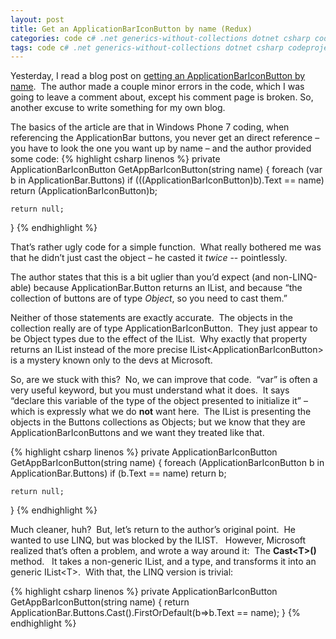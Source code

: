 ```yaml
---
layout: post
title: Get an ApplicationBarIconButton by name (Redux)
categories: code c# .net generics-without-collections dotnet csharp codeproject
tags: code c# .net generics-without-collections dotnet csharp codeproject
---
```


  
Yesterday, I read a blog post on [getting an ApplicationBarIconButton by name](http://www.ariankulp.com/get-an-applicationbariconbutton-by-name).  The author made a couple minor errors in the code, which I was going to leave a comment about, except his comment page is broken. So, another excuse to write something for my own blog.

The basics of the article are that in Windows Phone 7 coding, when referencing the ApplicationBar buttons, you never get an direct reference – you have to look the one you want up by name – and the author provided some code:
{% highlight csharp linenos %}
  private  ApplicationBarIconButton GetAppBarIconButton(string name)
{
    foreach (var b in ApplicationBar.Buttons)
        if (((ApplicationBarIconButton)b).Text == name)
            return (ApplicationBarIconButton)b;

    return null;
}
{% endhighlight %}

That’s rather ugly code for a simple function.  What really bothered me was that he didn’t just cast the object – he casted it *twice* -- pointlessly.

The author states that this is a bit uglier than you’d expect (and non-LINQ-able) because ApplicationBar.Button returns an IList, and because “the collection of buttons are of type *Object*, so you need to cast them.” 

Neither of those statements are exactly accurate.  The objects in the collection really are of type ApplicationBarIconButton.  They just appear to be Object types due to the effect of the IList.  Why exactly that property returns an IList instead of the more precise IList&lt;ApplicationBarIconButton&gt; is a mystery known only to the devs at Microsoft.

So, are we stuck with this?  No, we can improve that code.  “var” is often a very useful keyword, but you must understand what it does.  It says “declare this variable of the type of the object presented to initialize it” – which is expressly what we do **not** want here.  The IList is presenting the objects in the Buttons collections as Objects; but we know that they are ApplicationBarIconButtons and we want they treated like that.

{% highlight csharp linenos %}
private ApplicationBarIconButton GetAppBarIconButton(string name)
{
    foreach (ApplicationBarIconButton b in ApplicationBar.Buttons)
        if (b.Text == name)
            return b;

    return null;
}
{% endhighlight %}

Much cleaner, huh?  But, let’s return to the author’s original point.  He wanted to use LINQ, but was blocked by the ILIST.   However, Microsoft realized that’s often a problem, and wrote a way around it:  The **Cast&lt;T&gt;()** method.   It takes a non-generic IList, and a type, and transforms it into an generic IList&lt;T&gt;.  With that, the LINQ version is trivial:

{% highlight csharp linenos %}
private ApplicationBarIconButton GetAppBarIconButton(string name)
{
  return ApplicationBar.Buttons.Cast<ApplicationBarIconButton>().FirstOrDefault(b=>b.Text == name);
}
{% endhighlight %}
